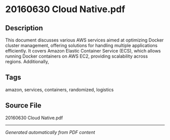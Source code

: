 # 20160630 Cloud Native.pdf

## Description
This document discusses various AWS services aimed at optimizing Docker cluster management, offering solutions for handling multiple applications efficiently. It covers Amazon Elastic Container Service (ECS), which allows running Docker containers on AWS EC2, providing scalability across regions. Additionally,
## Tags
amazon, services, containers, randomized, logistics

## Source File
20160630 Cloud Native.pdf

---
*Generated automatically from PDF content*
